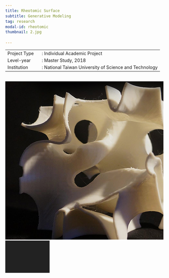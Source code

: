 ```yaml
---
title: Rheotomic Surface
subtitle: Generative Modeling
tag: research
modal-id: rheotomic
thumbnail: 2.jpg

---
```

<table>
    <tbody>
        <tr>
            <td>
                Project Type&nbsp;&nbsp;&nbsp;
            </td>
            <td>
                : Individual Academic Project
            </td>
        </tr>
        <tr>
            <td>
                Level-year
            </td>
            <td>
                : Master Study, 2018
            </td>
        </tr>
        <tr>
            <td>
                Institution
            </td>
            <td>
                : National Taiwan University of Science and Technology
            </td>
        </tr>
    </tbody>
</table>
<br>
<img src="images/portfolio/2/2A.jpg" style="width:500px" class="img-responsive img-centered" alt="Rheotomic Surface">
<img src="images/portfolio/2/2B.jpg" class="img-responsive img-centered" alt="Rheotomic Surface">

